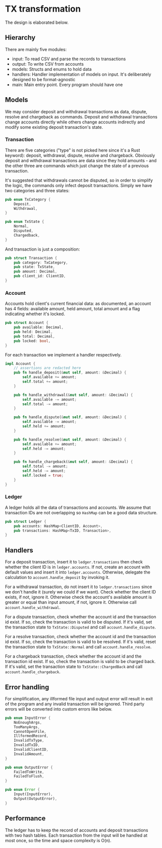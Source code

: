 # TX transformation

The design is elaborated below.

## Hierarchy

There are mainly five modules:

- input: To read CSV and parse the records to transactions
- output: To write CSV from accounts
- models: Structs and enums to hold data
- handlers: Handler implementation of models on input. It's deliberately designed to be format-agnostic
- main: Main entry point. Every program should have one

## Models

We may consider deposit and withdrawal transactions as data, dispute, resolve and chargeback as commands. Deposit and withdrawal transactions change accounts directly while others change accounts indirectly and modify some existing deposit transaction's state.

### Transaction

There are five categories ("type" is not picked here since it's a Rust keyword): deposit, withdrawal, dispute, resolve and chargeback. Obviously deposit and withdrawal transactions are data since they hold amounts - and the other three are commands which just change the state of a previous transaction.

It's suggested that withdrawals cannot be disputed, so in order to simplify the logic, the commands only infect deposit transactions. Simply we have two categories and three states:

```rust
pub enum TxCategory {
    Deposit,
    Withdrawal,
}

pub enum TxState {
    Normal,
    Disputed,
    Chargedback,
}
```

And transaction is just a composition:

```rust
pub struct Transaction {
    pub category: TxCategory,
    pub state: TxState,
    pub amount: Decimal,
    pub client_id: ClientID,
}
```

### Account

Accounts hold client's current financial data: as documented, an account has 4 fields: available amount, held amount, total amount and a flag indicating whether it's locked.

```rust
pub struct Account {
    pub available: Decimal,
    pub held: Decimal,
    pub total: Decimal,
    pub locked: bool,
}
```

For each transaction we implement a handler respectively.

```rust
impl Account {
    // assertions are redacted here
    pub fn handle_deposit(&mut self, amount: &Decimal) {
        self.available += amount;
        self.total += amount;
    }

    pub fn handle_withdrawal(&mut self, amount: &Decimal) {
        self.available -= amount;
        self.total -= amount;
    }

    pub fn handle_dispute(&mut self, amount: &Decimal) {
        self.available -= amount;
        self.held += amount;
    }

    pub fn handle_resolve(&mut self, amount: &Decimal) {
        self.available += amount;
        self.held -= amount;
    }

    pub fn handle_chargeback(&mut self, amount: &Decimal) {
        self.total -= amount;
        self.held -= amount;
        self.locked = true;
    }
}
```

### Ledger

A ledger holds all the data of transactions and accounts. We assume that transaction IDs are not overlapping so `HashMap` can be a good data structure.

```rust
pub struct Ledger {
    pub accounts: HashMap<ClientID, Account>,
    pub transactions: HashMap<TxID, Transaction>,
}
```

## Handlers

For a deposit transaction, insert it to `ledger.transactions` then check whether the client ID is in `ledger.accounts`. If not, create an account with default values and insert it into `ledger.accounts`. Otherwise, delegate the calculation to `account.handle_deposit` by invoking it.

For a withdrawal transaction, do not insert it to `ledger.transactions` since we don't handle it (surely we could if we want). Check whether the client ID exists, if not, ignore it. Otherwise check the account's available amount is greater or equal than input amount, if not, ignore it. Otherwise call `account.handle_withdrawal`.

For a dispute transaction, check whether the account id and the transaction id exist. If so, check the transaction is valid to be disputed. If it's valid, set the transaction state to `TxState::Disputed` and call `account.handle_dispute`.

For a resolve transaction, check whether the account id and the transaction id exist. If so, check the transaction is valid to be resolved. If it's valid, reset the transaction state to `TxState::Normal` and call `account.handle_resolve`.

For a chargeback transaction, check whether the account id and the transaction id exist. If so, check the transaction is valid to be charged back. If it's valid, set the transaction state to `TxState::ChargedBack` and call `account.handle_chargeback`.

## Error handling

For simplification, any illformed file input and output error will result in exit of the program and any invalid transaction will be ignored. Third party errors will be converted into custom errors like below.

```rust
pub enum InputError {
    NoEnoughArgs,
    TooManyArgs,
    CannotOpenFile,
    IllformedRecord,
    InvalidTxType,
    InvalidTxID,
    InvalidClientID,
    InvalidAmount,
}

pub enum OutputError {
    FailedToWrite,
    FailedToFlush,
}

pub enum Error {
    Input(InputError),
    Output(OutputError),
}
```

## Performance

The ledger has to keep the record of accounts and deposit transactions with two hash tables. Each transaction from the input will be handled at most once, so the time and space complexity is O(n).
